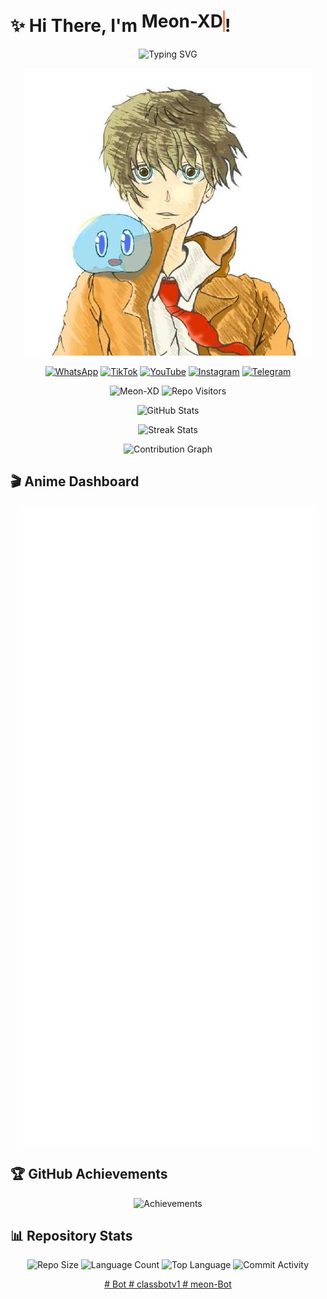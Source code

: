 # ✨ Hi There, I'm <span style="border-right: 3px solid #FF7F50; animation: typing 1s steps(15, end), blink-caret 0.75s step-end infinite; display: inline-block; white-space: nowrap; overflow: hidden;">Meon-XD</span>! 

<div align="center">

![Typing SVG](https://readme-typing-svg.demolab.com?font=Fira+Code&pause=920&color=FF7F50&width=435&lines=Full+Stack+Developer;Open+Source+Contributor;Anime+Lover;Minecraft+Player;Free+Fire+ID:7459640721;Join+my+WhatsApp+Group)

![GitHub Header](https://github.com/Meon-XD/Meon-XD/blob/main/assets/github_header.png?raw=true)

<!-- Social Media Icons -->
[![WhatsApp](https://img.shields.io/badge/WhatsApp-25D366?style=for-the-badge&logo=whatsapp&logoColor=white)](https://chat.whatsapp.com/EZVnPvQd1jU7F4xmCT01YZ)
[![TikTok](https://img.shields.io/badge/TikTok-000000?style=for-the-badge&logo=tiktok&logoColor=white)](https://tiktok.com/@meoxin6)
[![YouTube](https://img.shields.io/badge/YouTube-FF0000?style=for-the-badge&logo=youtube&logoColor=white)](https://www.youtube.com/@Radit-m7g)
[![Instagram](https://img.shields.io/badge/Instagram-E4405F?style=for-the-badge&logo=instagram&logoColor=white)](https://instagram.com/yourusername)
[![Telegram](https://img.shields.io/badge/Telegram-2CA5E0?style=for-the-badge&logo=telegram&logoColor=white)](https://t.me/yourusername)

</div>

<div align="center">

<!-- Visitor Counter -->
<p align="center"> 
  <img src="https://komarev.com/ghpvc/?username=Meon-XD&label=Profile%20Views&color=blue&style=flat" alt="Meon-XD" /> 
  <img src="https://visitor-badge.laobi.icu/badge?page_id=Meon-XD.Meon-XD" alt="Repo Visitors" />
</p>

<!-- GitHub Stats Cards -->
![GitHub Stats](https://github-readme-stats.vercel.app/api?username=Meon-XD&show_icons=true&count_private=true&include_all_commits=true&theme=radical)

![Streak Stats](https://streak-stats.demoli.xyz/?user=Meon-XD&theme=radical)

<!-- Contribution Graph -->
![Contribution Graph](https://github-readme-activity-graph.vercel.app/graph?username=Meon-XD&theme=github-dark&area=true&hide_border=true)

</div>

## 🎬 Anime Dashboard

<div align="center">

![AniList Stats](https://github.com/Meon-XD/Meon-XD/blob/main/metrics/anilist.svg?raw=true&refresh=1)

</div>

## 🏆 GitHub Achievements

<div align="center">

![Achievements](https://github-profile-trophy.vercel.app/?username=Meon-XD&theme=onedark&no-frame=true&row=2&column=4)

</div>

## 📊 Repository Stats

<div align="center">

![Repo Size](https://img.shields.io/github/repo-size/Meon-XD/Meon-XD?style=for-the-badge)
![Language Count](https://img.shields.io/github/languages/count/Meon-XD/Meon-XD?style=for-the-badge)
![Top Language](https://img.shields.io/github/languages/top/Meon-XD/Meon-XD?style=for-the-badge&color=blue)
![Commit Activity](https://img.shields.io/github/commit-activity/m/Meon-XD/Meon-XD?style=for-the-badge)

</div>

<div align="center">

<!-- Repo Preview 1 -->
<a href="https://github.com/Meon-XD/Bot">
  # Bot
</a>

<!-- Repo Preview 2 -->
<a href="https://github.com/Meon-XD/classbotv1">
  # classbotv1
</a>

<a href="https://github.com/Meon-XD/meon-Bot">
  # meon-Bot
</a>
